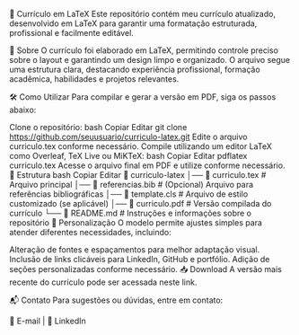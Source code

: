 📄 Currículo em LaTeX
Este repositório contém meu currículo atualizado, desenvolvido em LaTeX para garantir uma formatação estruturada, profissional e facilmente editável.

📌 Sobre
O currículo foi elaborado em LaTeX, permitindo controle preciso sobre o layout e garantindo um design limpo e organizado. O arquivo segue uma estrutura clara, destacando experiência profissional, formação acadêmica, habilidades e projetos relevantes.

🛠 Como Utilizar
Para compilar e gerar a versão em PDF, siga os passos abaixo:

Clone o repositório:
bash
Copiar
Editar
git clone https://github.com/seuusuario/curriculo-latex.git
Edite o arquivo curriculo.tex conforme necessário.
Compile utilizando um editor LaTeX como Overleaf, TeX Live ou MiKTeX:
bash
Copiar
Editar
pdflatex curriculo.tex
Acesse o arquivo final em PDF e utilize conforme necessário.
📂 Estrutura
bash
Copiar
Editar
📁 curriculo-latex
│── 📄 curriculo.tex   # Arquivo principal
│── 📄 referencias.bib # (Opcional) Arquivo para referências bibliográficas
│── 📄 template.cls    # Arquivo de estilo customizado (se aplicável)
│── 📄 curriculo.pdf   # Versão compilada do currículo
└── 📜 README.md       # Instruções e informações sobre o repositório
🎯 Personalização
O modelo permite ajustes simples para atender diferentes necessidades, incluindo:

Alteração de fontes e espaçamentos para melhor adaptação visual.
Inclusão de links clicáveis para LinkedIn, GitHub e portfólio.
Adição de seções personalizadas conforme necessário.
📥 Download
A versão mais recente do currículo pode ser acessada neste link.

📬 Contato
Para sugestões ou dúvidas, entre em contato:

📧 E-mail | 🔗 LinkedIn



